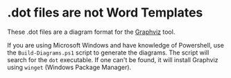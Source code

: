 # .dot files are not Word Templates

These .dot files are a diagram format for the [Graphviz](http://www.graphviz.org/) tool. 

If you are using Microsoft Windows and have knowledge of Powershell, use the `Build-Diagrams.ps1` script to generate the diagrams.
The script will search for the `dot` executable. If one can't be found, it will install Graphviz using `winget` (Windows Package Manager).